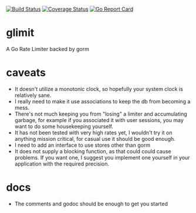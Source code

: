 [![Build Status](https://travis-ci.org/blasphemy/glimit.svg?branch=master)](https://travis-ci.org/blasphemy/glimit)
[![Coverage Status](https://coveralls.io/repos/github/blasphemy/glimit/badge.svg?branch=master)](https://coveralls.io/github/blasphemy/glimit?branch=master)
[![Go Report Card](https://goreportcard.com/badge/github.com/blasphemy/glimit)](https://goreportcard.com/report/github.com/blasphemy/glimit)
# glimit
A Go Rate Limiter backed by gorm

# caveats
* It doesn't utilize a monotonic clock, so hopefully your system clock is relatively sane.
* I really need to make it use associations to keep the db from becoming a mess.
* There's not much keeping you from "losing" a limiter and accumulating garbage, for example if you associated it with user sessions, you may want to do some housekeeping yourself.
* It has not been tested with very high rates yet, I wouldn't try it on anything mission critical, for casual use it should be good enough.
* I need to add an interface to use stores other than gorm
* It does not supply a blocking function, as that could could cause problems. If you want one, I suggest you implement one yourself in your application with the required precision.

# docs
* The comments and godoc should be enough to get you started
